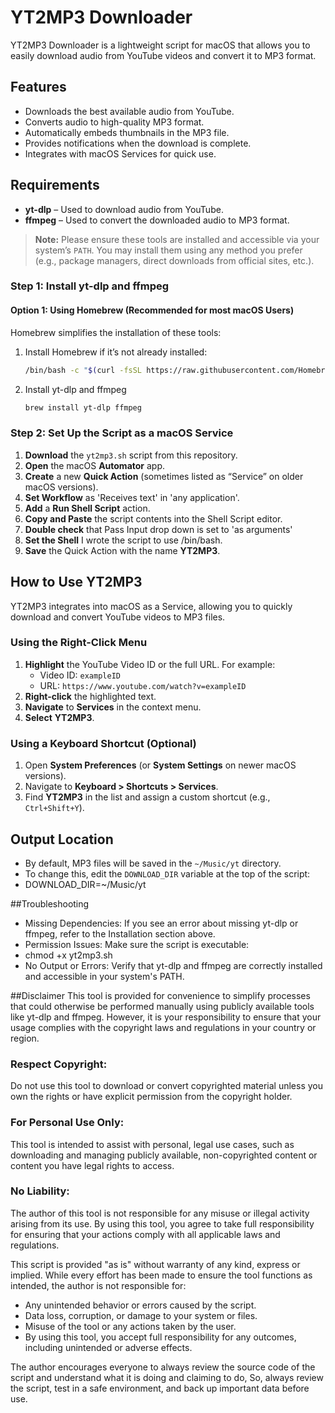 # YT2MP3 Downloader

YT2MP3 Downloader is a lightweight script for macOS that allows you to easily download audio from YouTube videos and convert it to MP3 format.

## Features
- Downloads the best available audio from YouTube.
- Converts audio to high-quality MP3 format.
- Automatically embeds thumbnails in the MP3 file.
- Provides notifications when the download is complete.
- Integrates with macOS Services for quick use.

## Requirements
- **yt-dlp** – Used to download audio from YouTube.
- **ffmpeg** – Used to convert the downloaded audio to MP3 format.

> **Note:** Please ensure these tools are installed and accessible via your system’s `PATH`. You may install them using any method you prefer (e.g., package managers, direct downloads from official sites, etc.).


### Step 1: Install yt-dlp and ffmpeg

#### Option 1: Using Homebrew (Recommended for most macOS Users)
Homebrew simplifies the installation of these tools:

1. Install Homebrew if it’s not already installed:
   ```bash
   /bin/bash -c "$(curl -fsSL https://raw.githubusercontent.com/Homebrew/install/HEAD/install.sh)"    
2. Install yt-dlp and ffmpeg
   ```bash
   brew install yt-dlp ffmpeg   
   

### Step 2: Set Up the Script as a macOS Service
1. **Download** the `yt2mp3.sh` script from this repository.
2. **Open** the macOS **Automator** app.
3. **Create** a new **Quick Action** (sometimes listed as “Service” on older macOS versions).
4. **Set Workflow** as 'Receives text' in 'any application'.
5. **Add** a **Run Shell Script** action.
6. **Copy and Paste** the script contents into the Shell Script editor.
7. **Double check** that Pass Input drop down is set to 'as arguments'
8. **Set the Shell** I wrote the script to use /bin/bash.
9. **Save** the Quick Action with the name **YT2MP3**.

## How to Use YT2MP3

YT2MP3 integrates into macOS as a Service, allowing you to quickly download and convert YouTube videos to MP3 files.

### Using the Right-Click Menu
1. **Highlight** the YouTube Video ID or the full URL. For example:
   - Video ID: `exampleID`
   - URL: `https://www.youtube.com/watch?v=exampleID`
2. **Right-click** the highlighted text.
3. **Navigate** to **Services** in the context menu.
4. **Select** **YT2MP3**.

### Using a Keyboard Shortcut (Optional)
1. Open **System Preferences** (or **System Settings** on newer macOS versions).
2. Navigate to **Keyboard > Shortcuts > Services**.
3. Find **YT2MP3** in the list and assign a custom shortcut (e.g., `Ctrl+Shift+Y`).

## Output Location
- By default, MP3 files will be saved in the `~/Music/yt` directory.
- To change this, edit the `DOWNLOAD_DIR` variable at the top of the script:
- DOWNLOAD_DIR=~/Music/yt
  
  
##Troubleshooting
- Missing Dependencies: If you see an error about missing yt-dlp or ffmpeg, refer to the Installation section above.
- Permission Issues: Make sure the script is executable:
- chmod +x yt2mp3.sh
- No Output or Errors: Verify that yt-dlp and ffmpeg are correctly installed and accessible in your system's PATH.  

##Disclaimer
This tool is provided for convenience to simplify processes that could otherwise be performed manually using publicly available tools like yt-dlp and ffmpeg. However, it is your responsibility to ensure that your usage complies with the copyright laws and regulations in your country or region.

### Respect Copyright: 
Do not use this tool to download or convert copyrighted material unless you own the rights or have explicit permission from the copyright holder.

### For Personal Use Only: 
This tool is intended to assist with personal, legal use cases, such as downloading and managing publicly available, non-copyrighted content or content you have legal rights to access.

### No Liability: 
The author of this tool is not responsible for any misuse or illegal activity arising from its use.
By using this tool, you agree to take full responsibility for ensuring that your actions comply with all applicable laws and regulations.

This script is provided "as is" without warranty of any kind, express or implied. While every effort has been made to ensure the tool functions as intended, the author is not responsible for:

* Any unintended behavior or errors caused by the script.
* Data loss, corruption, or damage to your system or files.
* Misuse of the tool or any actions taken by the user.
* By using this tool, you accept full responsibility for any outcomes, including unintended or adverse effects. 

The author encourages everyone to always review the source code of the script and understand what it is doing and claiming to do, So, always review the script, test in a safe environment, and back up important data before use.


